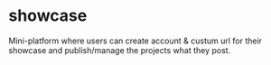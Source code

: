 # showcase
Mini-platform where users can create account &amp; custum url for their showcase and publish/manage the projects what they post.
